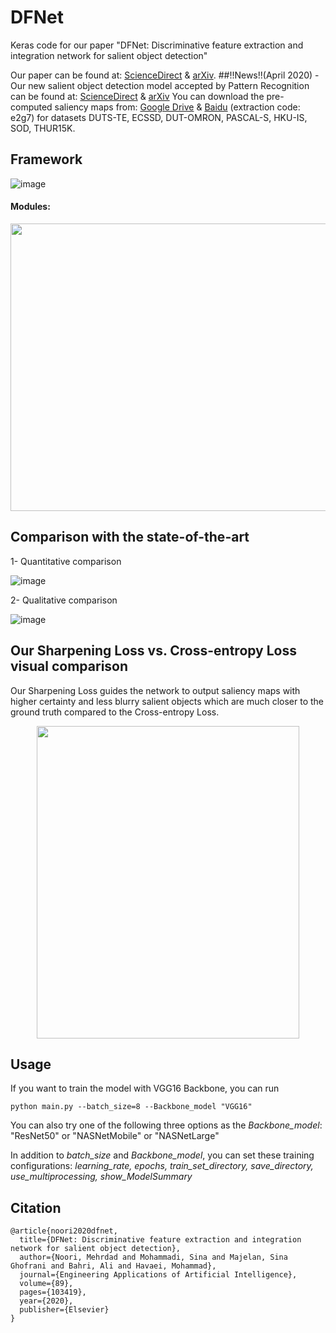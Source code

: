 # DFNet
Keras code for our paper "DFNet: Discriminative feature extraction and integration network for salient object detection"

Our paper can be found at: [ScienceDirect](https://www.sciencedirect.com/science/article/abs/pii/S0952197619303252) & [arXiv](https://arxiv.org/abs/2004.01573).
##!!News!!(April 2020) - Our new salient object detection model accepted by Pattern Recognition can be found at: [ScienceDirect](https://www.sciencedirect.com/science/article/abs/pii/S0031320320301072) & [arXiv](https://arxiv.org/abs/1911.13168)
You can download the pre-computed saliency maps from: [Google Drive](https://drive.google.com/open?id=17nwK9Q8sfVjCMcGC5rtnQiy9fQIeIjo_) & [Baidu](https://pan.baidu.com/s/1XT7_oYit81ZI5QdBfYYh1Q) (extraction code: e2g7) for datasets DUTS-TE,  ECSSD, DUT-OMRON, PASCAL-S, HKU-IS, SOD, THUR15K.

## Framework
![image](https://github.com/Sina-Mohammadi/DFNet/blob/master/figures/Framework.png)

#### Modules:
<p align="center"><img src="https://github.com/Sina-Mohammadi/DFNet/blob/master/figures/Modules.PNG" img align="center" width="780" height="460"></p>


## Comparison with the state-of-the-art
1- Quantitative comparison

![image](https://github.com/Sina-Mohammadi/DFNet/blob/master/figures/Quantitative%20Comparison.PNG)


2- Qualitative comparison

![image](https://github.com/Sina-Mohammadi/DFNet/blob/master/figures/Visual%20Comparison.png)

## Our Sharpening Loss vs. Cross-entropy Loss visual comparison
Our Sharpening Loss guides the network to output saliency maps with higher certainty and less blurry salient objects which are much closer to the ground truth compared to the Cross-entropy Loss.

<p align="center"><img src="https://github.com/Sina-Mohammadi/DFNet/blob/master/figures/Sharpenning%20Loss%20vs.%20Cross-entropy%20Loss.png" width="420" height="500"></p>

## Usage
If you want to train the model with VGG16 Backbone, you can run

```
python main.py --batch_size=8 --Backbone_model "VGG16"
```

You can also try one of the following three options as the *Backbone_model*: "ResNet50" or "NASNetMobile" or "NASNetLarge"

In addition to *batch_size* and *Backbone_model*, you can set these training configurations: *learning_rate, epochs, train_set_directory, save_directory, use_multiprocessing, show_ModelSummary*

## Citation
```
@article{noori2020dfnet,
  title={DFNet: Discriminative feature extraction and integration network for salient object detection},
  author={Noori, Mehrdad and Mohammadi, Sina and Majelan, Sina Ghofrani and Bahri, Ali and Havaei, Mohammad},
  journal={Engineering Applications of Artificial Intelligence},
  volume={89},
  pages={103419},
  year={2020},
  publisher={Elsevier}
}
```
